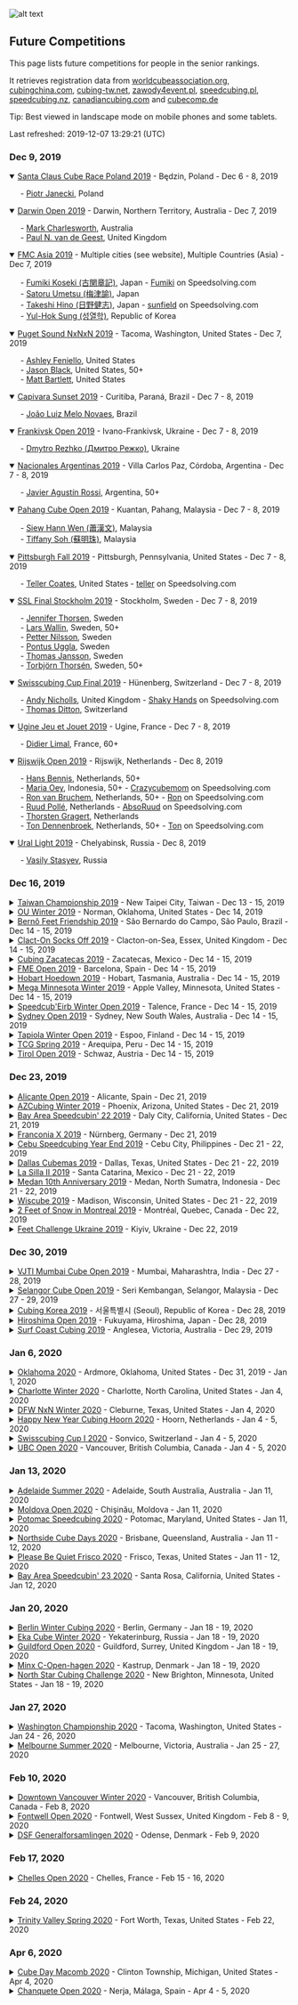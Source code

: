 ![alt text](img/logo.jpg "logo")
## Future Competitions

This page lists future competitions for people in the senior rankings.

It retrieves registration data from [worldcubeassociation.org](https://www.worldcubeassociation.org/competitions), [cubingchina.com](https://cubingchina.com/competition), [cubing-tw.net](https://cubing-tw.net/event/), [zawody4event.pl](https://zawody4event.pl/#competitions), [speedcubing.pl](https://www.speedcubing.pl/), [speedcubing.nz](https://www.speedcubing.nz/), [canadiancubing.com](http://www.canadiancubing.com/Events) and [cubecomp.de](https://cubecomp.de/)

Tip: Best viewed in landscape mode on mobile phones and some tablets.

Last refreshed: 2019-12-07 13:29:21 (UTC)

<h3>Dec 9, 2019</h3>

<details open>
  <summary><a href="https://www.worldcubeassociation.org/competitions/SantaClausCubeRace2019">Santa Claus Cube Race Poland 2019</a> - Będzin, Poland - Dec 6 - 8, 2019</summary>
  <p style="margin-left: 20px">
    - <a href="https://www.worldcubeassociation.org/persons/2014JANE01">Piotr Janecki</a>, Poland
  </p>
</details>

<details open>
  <summary><a href="https://www.worldcubeassociation.org/competitions/DarwinOpen2019">Darwin Open 2019</a> - Darwin, Northern Territory, Australia - Dec 7, 2019</summary>
  <p style="margin-left: 20px">
    - <a href="https://www.worldcubeassociation.org/persons/2017CHAR16">Mark Charlesworth</a>, Australia<br/>
    - <a href="https://www.worldcubeassociation.org/persons/2017GEES01">Paul N. van de Geest</a>, United Kingdom
  </p>
</details>

<details open>
  <summary><a href="https://www.worldcubeassociation.org/competitions/FMCAsia2019">FMC Asia 2019</a> - Multiple cities (see website), Multiple Countries (Asia) - Dec 7, 2019</summary>
  <p style="margin-left: 20px">
    - <a href="https://www.worldcubeassociation.org/persons/2005KOSE01">Fumiki Koseki (古関章記)</a>, Japan - <a href="https://www.speedsolving.com/members/fumiki.5263">Fumiki</a> on Speedsolving.com<br/>
    - <a href="https://www.worldcubeassociation.org/persons/2016UMET02">Satoru Umetsu (梅津諭)</a>, Japan<br/>
    - <a href="https://www.worldcubeassociation.org/persons/2012HINO01">Takeshi Hino (日野健志)</a>, Japan - <a href="https://www.speedsolving.com/members/sunfield.26577">sunfield</a> on Speedsolving.com<br/>
    - <a href="https://www.worldcubeassociation.org/persons/2007YULH01">Yul-Hok Sung (성열학)</a>, Republic of Korea
  </p>
</details>

<details open>
  <summary><a href="https://www.worldcubeassociation.org/competitions/PugetSoundNxNxN2019">Puget Sound NxNxN 2019</a> - Tacoma, Washington, United States - Dec 7, 2019</summary>
  <p style="margin-left: 20px">
    - <a href="https://www.worldcubeassociation.org/persons/2018FENI01">Ashley Feniello</a>, United States<br/>
    - <a href="https://www.worldcubeassociation.org/persons/2019BLAC02">Jason Black</a>, United States, 50+<br/>
    - <a href="https://www.worldcubeassociation.org/persons/2018BART01">Matt Bartlett</a>, United States
  </p>
</details>

<details open>
  <summary><a href="https://www.worldcubeassociation.org/competitions/CapivaraSunset2019">Capivara Sunset 2019</a> - Curitiba, Paraná, Brazil - Dec 7 - 8, 2019</summary>
  <p style="margin-left: 20px">
    - <a href="https://www.worldcubeassociation.org/persons/2017NOVA05">João Luiz Melo Novaes</a>, Brazil
  </p>
</details>

<details open>
  <summary><a href="https://www.worldcubeassociation.org/competitions/FrankivskOpen2019">Frankivsk Open 2019</a> - Ivano-Frankivsk, Ukraine - Dec 7 - 8, 2019</summary>
  <p style="margin-left: 20px">
    - <a href="https://www.worldcubeassociation.org/persons/2017REZH01">Dmytro Rezhko (Дмитро Режко)</a>, Ukraine
  </p>
</details>

<details open>
  <summary><a href="https://www.worldcubeassociation.org/competitions/NacionalesArgentinas2019">Nacionales Argentinas 2019</a> - Villa Carlos Paz, Córdoba, Argentina - Dec 7 - 8, 2019</summary>
  <p style="margin-left: 20px">
    - <a href="https://www.worldcubeassociation.org/persons/2017ROSS10">Javier Agustín Rossi</a>, Argentina, 50+
  </p>
</details>

<details open>
  <summary><a href="https://www.worldcubeassociation.org/competitions/PahangCubeOpen2019">Pahang Cube Open 2019</a> - Kuantan, Pahang, Malaysia - Dec 7 - 8, 2019</summary>
  <p style="margin-left: 20px">
    - <a href="https://www.worldcubeassociation.org/persons/2010WENS01">Siew Hann Wen (蕭漢文)</a>, Malaysia<br/>
    - <a href="https://www.worldcubeassociation.org/persons/2010SOHT01">Tiffany Soh (蘇明珠)</a>, Malaysia
  </p>
</details>

<details open>
  <summary><a href="https://www.worldcubeassociation.org/competitions/PittsburghFall2019">Pittsburgh Fall 2019</a> - Pittsburgh, Pennsylvania, United States - Dec 7 - 8, 2019</summary>
  <p style="margin-left: 20px">
    - <a href="https://www.worldcubeassociation.org/persons/2010COAT01">Teller Coates</a>, United States - <a href="https://www.speedsolving.com/members/teller.3053">teller</a> on Speedsolving.com
  </p>
</details>

<details open>
  <summary><a href="https://www.worldcubeassociation.org/competitions/SSLFinalStockholm2019">SSL Final Stockholm 2019</a> - Stockholm, Sweden - Dec 7 - 8, 2019</summary>
  <p style="margin-left: 20px">
    - <a href="https://www.worldcubeassociation.org/persons/2017THOR05">Jennifer Thorsen</a>, Sweden<br/>
    - <a href="https://www.worldcubeassociation.org/persons/2017WALL07">Lars Wallin</a>, Sweden, 50+<br/>
    - <a href="https://www.worldcubeassociation.org/persons/2018NILS03">Petter Nilsson</a>, Sweden<br/>
    - <a href="https://www.worldcubeassociation.org/persons/2014UGGL01">Pontus Uggla</a>, Sweden<br/>
    - <a href="https://www.worldcubeassociation.org/persons/2017JANS02">Thomas Jansson</a>, Sweden<br/>
    - <a href="https://www.worldcubeassociation.org/persons/2017THOR06">Torbjörn Thorsén</a>, Sweden, 50+
  </p>
</details>

<details open>
  <summary><a href="https://www.worldcubeassociation.org/competitions/SwisscubingCupFinal2019">Swisscubing Cup Final 2019</a> - Hünenberg, Switzerland - Dec 7 - 8, 2019</summary>
  <p style="margin-left: 20px">
    - <a href="https://www.worldcubeassociation.org/persons/2015NICH04">Andy Nicholls</a>, United Kingdom - <a href="https://www.speedsolving.com/members/shaky-hands.32568">Shaky Hands</a> on Speedsolving.com<br/>
    - <a href="https://www.worldcubeassociation.org/persons/2018DITT03">Thomas Ditton</a>, Switzerland
  </p>
</details>

<details open>
  <summary><a href="https://www.worldcubeassociation.org/competitions/UgineJeuetJouet2019">Ugine Jeu et Jouet 2019</a> - Ugine, France - Dec 7 - 8, 2019</summary>
  <p style="margin-left: 20px">
    - <a href="https://www.worldcubeassociation.org/persons/2015LIMA20">Didier Limal</a>, France, 60+
  </p>
</details>

<details open>
  <summary><a href="https://www.worldcubeassociation.org/competitions/RijswijkOpen2019">Rijswijk Open 2019</a> - Rijswijk, Netherlands - Dec 8, 2019</summary>
  <p style="margin-left: 20px">
    - <a href="https://www.worldcubeassociation.org/persons/2018BENN01">Hans Bennis</a>, Netherlands, 50+<br/>
    - <a href="https://www.worldcubeassociation.org/persons/2007OEYM01">Maria Oey</a>, Indonesia, 50+ - <a href="https://www.speedsolving.com/members/crazycubemom.492">Crazycubemom</a> on Speedsolving.com<br/>
    - <a href="https://www.worldcubeassociation.org/persons/2003BRUC01">Ron van Bruchem</a>, Netherlands, 50+ - <a href="https://www.speedsolving.com/members/ron.163">Ron</a> on Speedsolving.com<br/>
    - <a href="https://www.worldcubeassociation.org/persons/2019POLL04">Ruud Pollé</a>, Netherlands - <a href="https://www.speedsolving.com/members/absoruud.47329">AbsoRuud</a> on Speedsolving.com<br/>
    - <a href="https://www.worldcubeassociation.org/persons/2018GRAG01">Thorsten Gragert</a>, Netherlands<br/>
    - <a href="https://www.worldcubeassociation.org/persons/2003DENN01">Ton Dennenbroek</a>, Netherlands, 50+ - <a href="https://www.speedsolving.com/members/ton.630">Ton</a> on Speedsolving.com
  </p>
</details>

<details open>
  <summary><a href="https://www.worldcubeassociation.org/competitions/UralLight2019">Ural Light 2019</a> - Chelyabinsk, Russia - Dec 8, 2019</summary>
  <p style="margin-left: 20px">
    - <a href="https://www.worldcubeassociation.org/persons/2010STAS01">Vasily Stasyev</a>, Russia
  </p>
</details>

<h3>Dec 16, 2019</h3>

<details>
  <summary><a href="https://www.worldcubeassociation.org/competitions/TaiwanChampionship2019">Taiwan Championship 2019</a> - New Taipei City, Taiwan - Dec 13 - 15, 2019</summary>
  <p style="margin-left: 20px">
    - <a href="https://www.worldcubeassociation.org/persons/2017PEHJ01">Joyce Peh</a>, Malaysia
  </p>
</details>

<details>
  <summary><a href="https://www.worldcubeassociation.org/competitions/OUWinter2019">OU Winter 2019</a> - Norman, Oklahoma, United States - Dec 14, 2019</summary>
  <p style="margin-left: 20px">
    - <a href="https://www.worldcubeassociation.org/persons/2018SMIT42">Daniel Smith</a>, United States, 50+ - <a href="https://www.speedsolving.com/members/oldmancuber.49036">OldManCuber</a> on Speedsolving.com<br/>
    - <a href="https://www.worldcubeassociation.org/persons/2015PARK24">Jae Park</a>, United States - <a href="https://www.speedsolving.com/members/openseas.32143">openseas</a> on Speedsolving.com
  </p>
</details>

<details>
  <summary><a href="https://www.worldcubeassociation.org/competitions/BernoFeetFriendship2019">Bernô Feet Friendship 2019</a> - São Bernardo do Campo, São Paulo, Brazil - Dec 14 - 15, 2019</summary>
  <p style="margin-left: 20px">
    - <a href="https://www.worldcubeassociation.org/persons/2014RIEM01">Marius Rombout Ferreira van Riemsdijk</a>, Brazil - <a href="https://www.speedsolving.com/members/arbivara.28950">arbivara</a> on Speedsolving.com
  </p>
</details>

<details>
  <summary><a href="https://www.worldcubeassociation.org/competitions/ClactOnSocksOff2019">Clact-On Socks Off 2019</a> - Clacton-on-Sea, Essex, United Kingdom - Dec 14 - 15, 2019</summary>
  <p style="margin-left: 20px">
    - <a href="https://www.worldcubeassociation.org/persons/2015NICH04">Andy Nicholls</a>, United Kingdom - <a href="https://www.speedsolving.com/members/shaky-hands.32568">Shaky Hands</a> on Speedsolving.com<br/>
    - <a href="https://www.worldcubeassociation.org/persons/2013COPP01">Ben Coppin</a>, United Kingdom - <a href="https://www.speedsolving.com/members/bubbagrub.22061">bubbagrub</a> on Speedsolving.com<br/>
    - <a href="https://www.worldcubeassociation.org/persons/2016AMBE02">Dieter Amberger</a>, Austria<br/>
    - <a href="https://www.worldcubeassociation.org/persons/2018SANG01">Erik Tjong Kim Sang</a>, Netherlands, 50+<br/>
    - <a href="https://www.worldcubeassociation.org/persons/2015RIVE05">Mark Rivers</a>, United Kingdom, 50+ - <a href="https://www.speedsolving.com/members/mark49152.18179">mark49152</a> on Speedsolving.com
  </p>
</details>

<details>
  <summary><a href="https://www.worldcubeassociation.org/competitions/CubingZacatecas2019">Cubing Zacatecas 2019</a> - Zacatecas, Mexico - Dec 14 - 15, 2019</summary>
  <p style="margin-left: 20px">
    - <a href="https://www.worldcubeassociation.org/persons/2011SALA06">José Adrian Jaquez Salazar</a>, Mexico, 50+
  </p>
</details>

<details>
  <summary><a href="https://www.worldcubeassociation.org/competitions/FMEOpen2019">FME Open 2019</a> - Barcelona, Spain - Dec 14 - 15, 2019</summary>
  <p style="margin-left: 20px">
    - <a href="https://www.worldcubeassociation.org/persons/2018PARI11">Luis Palomar París</a>, Spain, 60+<br/>
    - <a href="https://www.worldcubeassociation.org/persons/2004LUIS03">Pedro Luis Muñoz Yañez</a>, Spain, 50+<br/>
    - <a href="https://www.worldcubeassociation.org/persons/2010PLAZ01">Pedro Plaza Saavedra</a>, Spain
  </p>
</details>

<details>
  <summary><a href="https://www.worldcubeassociation.org/competitions/HobartHoedown2019">Hobart Hoedown 2019</a> - Hobart, Tasmania, Australia - Dec 14 - 15, 2019</summary>
  <p style="margin-left: 20px">
    - <a href="https://www.worldcubeassociation.org/persons/2019ROCH03">Anthony Rochester</a>, Australia<br/>
    - <a href="https://www.worldcubeassociation.org/persons/2016BREW04">Michelle Brewster</a>, Australia
  </p>
</details>

<details>
  <summary><a href="https://www.worldcubeassociation.org/competitions/MegaMinnesotaWinter2019">Mega Minnesota Winter 2019</a> - Apple Valley, Minnesota, United States - Dec 14 - 15, 2019</summary>
  <p style="margin-left: 20px">
    - <a href="https://www.worldcubeassociation.org/persons/2019KUCA01">Lisa Kucala</a>, United States, 50+
  </p>
</details>

<details>
  <summary><a href="https://www.worldcubeassociation.org/competitions/SpeedcubEirbWinterOpen2019">Speedcub'Eirb Winter Open 2019</a> - Talence, France - Dec 14 - 15, 2019</summary>
  <p style="margin-left: 20px">
    - <a href="https://www.worldcubeassociation.org/persons/2017MEGA01">Thierry Megard</a>, France, 50+
  </p>
</details>

<details>
  <summary><a href="https://www.worldcubeassociation.org/competitions/SydneyOpen2019">Sydney Open 2019</a> - Sydney, New South Wales, Australia - Dec 14 - 15, 2019</summary>
  <p style="margin-left: 20px">
    - <a href="https://www.worldcubeassociation.org/persons/2019MCDO05">Brett A. McDonald</a>, Australia<br/>
    - <a href="https://www.worldcubeassociation.org/persons/2014ROCH07">David Roche</a>, Australia<br/>
    - <a href="https://www.worldcubeassociation.org/persons/2018COOK04">John Cook</a>, Australia, 50+<br/>
    - <a href="https://www.worldcubeassociation.org/persons/2017GEES01">Paul N. van de Geest</a>, United Kingdom
  </p>
</details>

<details>
  <summary><a href="https://www.worldcubeassociation.org/competitions/TapiolaWinterOpen2019">Tapiola Winter Open 2019</a> - Espoo, Finland - Dec 14 - 15, 2019</summary>
  <p style="margin-left: 20px">
    - <a href="https://www.worldcubeassociation.org/persons/2015HEIK01">Jari Heikkinen</a>, Finland<br/>
    - <a href="https://www.worldcubeassociation.org/persons/2012RONK01">Tomi Ronkainen</a>, Finland, 50+
  </p>
</details>

<details>
  <summary><a href="https://www.worldcubeassociation.org/competitions/TCGSpring2019">TCG Spring 2019</a> - Arequipa, Peru - Dec 14 - 15, 2019</summary>
  <p style="margin-left: 20px">
    - <a href="https://www.worldcubeassociation.org/persons/2015REGE02">Cesar Rodriguez Regente</a>, Peru<br/>
    - <a href="https://www.worldcubeassociation.org/persons/2011RIGG03">Natán Riggenbach</a>, Peru - <a href="https://www.speedsolving.com/members/natanrig.15174">Natanrig</a> on Speedsolving.com
  </p>
</details>

<details>
  <summary><a href="https://www.worldcubeassociation.org/competitions/TirolOpen2019">Tirol Open 2019</a> - Schwaz, Austria - Dec 14 - 15, 2019</summary>
  <p style="margin-left: 20px">
    - <a href="https://www.worldcubeassociation.org/persons/2006PIRZ01">Markus Pirzer</a>, Germany<br/>
    - <a href="https://www.worldcubeassociation.org/persons/2016LASC01">Péter Laschek</a>, Hungary
  </p>
</details>

<h3>Dec 23, 2019</h3>

<details>
  <summary><a href="https://www.worldcubeassociation.org/competitions/AlicanteOpen2019">Alicante Open 2019</a> - Alicante, Spain - Dec 21, 2019</summary>
  <p style="margin-left: 20px">
    - <a href="https://www.worldcubeassociation.org/persons/2007SANC01">Javier Cabezuelo Sánchez</a>, Spain, 50+ - <a href="https://www.speedsolving.com/members/cabezuelo.27213">Cabezuelo</a> on Speedsolving.com<br/>
    - <a href="https://www.worldcubeassociation.org/persons/2009TIRA01">Javier Tirado Ortiz</a>, Spain - <a href="https://www.speedsolving.com/members/superti.5804">superti</a> on Speedsolving.com
  </p>
</details>

<details>
  <summary><a href="https://www.worldcubeassociation.org/competitions/AZCubingWinter2019">AZCubing Winter 2019</a> - Phoenix, Arizona, United States - Dec 21, 2019</summary>
  <p style="margin-left: 20px">
    - <a href="https://www.worldcubeassociation.org/persons/2014DECO01">Mike DeCock</a>, United States - <a href="https://www.speedsolving.com/members/evilgnome6.25692">EvilGnome6</a> on Speedsolving.com<br/>
    - <a href="https://www.worldcubeassociation.org/persons/2015REYE08">Rafael Reyes</a>, United States
  </p>
</details>

<details>
  <summary><a href="https://www.worldcubeassociation.org/competitions/BayAreaSpeedcubin222019">Bay Area Speedcubin' 22 2019</a> - Daly City, California, United States - Dec 21, 2019</summary>
  <p style="margin-left: 20px">
    - <a href="https://www.worldcubeassociation.org/persons/2012LUKE01">Kenneth Lu</a>, United States - <a href="https://www.speedsolving.com/members/toastyken.17487">ToastyKen</a> on Speedsolving.com
  </p>
</details>

<details>
  <summary><a href="https://www.worldcubeassociation.org/competitions/FranconiaX2019">Franconia X 2019</a> - Nürnberg, Germany - Dec 21, 2019</summary>
  <p style="margin-left: 20px">
    - <a href="https://www.worldcubeassociation.org/persons/2010HEIL02">Helmut Heilig</a>, Germany - <a href="https://www.speedsolving.com/members/realcube.10981">realcube</a> on Speedsolving.com<br/>
    - <a href="https://www.worldcubeassociation.org/persons/2018SCHU17">Thomas Schukraft</a>, Germany
  </p>
</details>

<details>
  <summary><a href="https://www.worldcubeassociation.org/competitions/CebuSpeedcubingYearEnd2019">Cebu Speedcubing Year End 2019</a> - Cebu City, Philippines - Dec 21 - 22, 2019</summary>
  <p style="margin-left: 20px">
    - <a href="https://www.worldcubeassociation.org/persons/2018COOK04">John Cook</a>, Australia, 50+
  </p>
</details>

<details>
  <summary><a href="https://www.worldcubeassociation.org/competitions/DallasCubemas2019">Dallas Cubemas 2019</a> - Dallas, Texas, United States - Dec 21 - 22, 2019</summary>
  <p style="margin-left: 20px">
    - <a href="https://www.worldcubeassociation.org/persons/2015PARK24">Jae Park</a>, United States - <a href="https://www.speedsolving.com/members/openseas.32143">openseas</a> on Speedsolving.com<br/>
    - <a href="https://www.worldcubeassociation.org/persons/2016GREE02">Jason Green</a>, United States - <a href="https://www.speedsolving.com/members/jason-green.31284">Jason Green</a> on Speedsolving.com
  </p>
</details>

<details>
  <summary><a href="https://www.worldcubeassociation.org/competitions/LaSillaII2019">La Silla II 2019</a> - Santa Catarina, Mexico - Dec 21 - 22, 2019</summary>
  <p style="margin-left: 20px">
    - <a href="https://www.worldcubeassociation.org/persons/2011SALA06">José Adrian Jaquez Salazar</a>, Mexico, 50+
  </p>
</details>

<details>
  <summary><a href="https://www.worldcubeassociation.org/competitions/Medan10thAnniversary2019">Medan 10th Anniversary 2019</a> - Medan, North Sumatra, Indonesia - Dec 21 - 22, 2019</summary>
  <p style="margin-left: 20px">
    - <a href="https://www.worldcubeassociation.org/persons/2017PEHJ01">Joyce Peh</a>, Malaysia<br/>
    - <a href="https://www.worldcubeassociation.org/persons/2010WENS01">Siew Hann Wen (蕭漢文)</a>, Malaysia<br/>
    - <a href="https://www.worldcubeassociation.org/persons/2010SOHT01">Tiffany Soh (蘇明珠)</a>, Malaysia
  </p>
</details>

<details>
  <summary><a href="https://www.worldcubeassociation.org/competitions/Wiscube2019">Wiscube 2019</a> - Madison, Wisconsin, United States - Dec 21 - 22, 2019</summary>
  <p style="margin-left: 20px">
    - <a href="https://www.worldcubeassociation.org/persons/2019KUCA01">Lisa Kucala</a>, United States, 50+
  </p>
</details>

<details>
  <summary><a href="https://www.worldcubeassociation.org/competitions/2FeetofSnowinMontreal2019">2 Feet of Snow in Montreal 2019</a> - Montréal, Quebec, Canada - Dec 22, 2019</summary>
  <p style="margin-left: 20px">
    - <a href="https://www.worldcubeassociation.org/persons/2017DAOU01">Daniel Daoust</a>, Canada<br/>
    - <a href="https://www.worldcubeassociation.org/persons/2017FREG01">Jérôme Fréguin</a>, Canada - <a href="https://www.speedsolving.com/members/megagoune.29210">megagoune</a> on Speedsolving.com
  </p>
</details>

<details>
  <summary><a href="https://www.worldcubeassociation.org/competitions/FeetChallengeUkraine2019">Feet Challenge Ukraine 2019</a> - Kiyiv, Ukraine - Dec 22, 2019</summary>
  <p style="margin-left: 20px">
    - <a href="https://www.worldcubeassociation.org/persons/2017REZH01">Dmytro Rezhko (Дмитро Режко)</a>, Ukraine
  </p>
</details>

<h3>Dec 30, 2019</h3>

<details>
  <summary><a href="https://www.worldcubeassociation.org/competitions/VJTIMumbaiCubeOpen2019">VJTI Mumbai Cube Open 2019</a> - Mumbai, Maharashtra, India - Dec 27 - 28, 2019</summary>
  <p style="margin-left: 20px">
    - <a href="https://www.worldcubeassociation.org/persons/2009NEEL01">Patitpavan Neel</a>, India, 60+
  </p>
</details>

<details>
  <summary><a href="https://www.worldcubeassociation.org/competitions/SelangorCubeOpen2019">Selangor Cube Open 2019</a> - Seri Kembangan, Selangor, Malaysia - Dec 27 - 29, 2019</summary>
  <p style="margin-left: 20px">
    - <a href="https://www.worldcubeassociation.org/persons/2010WENS01">Siew Hann Wen (蕭漢文)</a>, Malaysia<br/>
    - <a href="https://www.worldcubeassociation.org/persons/2010SOHT01">Tiffany Soh (蘇明珠)</a>, Malaysia
  </p>
</details>

<details>
  <summary><a href="https://www.worldcubeassociation.org/competitions/CubingKorea2019">Cubing Korea 2019</a> - 서울특별시 (Seoul), Republic of Korea - Dec 28, 2019</summary>
  <p style="margin-left: 20px">
    - <a href="https://www.worldcubeassociation.org/persons/2015KIMH04">Hyunjo Kim (김현조)</a>, Republic of Korea<br/>
    - <a href="https://www.worldcubeassociation.org/persons/2018CHOI09">Moonkyoo Choi (최문규)</a>, Republic of Korea<br/>
    - <a href="https://www.worldcubeassociation.org/persons/2007YULH01">Yul-Hok Sung (성열학)</a>, Republic of Korea
  </p>
</details>

<details>
  <summary><a href="https://www.worldcubeassociation.org/competitions/HiroshimaOpen2019">Hiroshima Open 2019</a> - Fukuyama, Hiroshima, Japan - Dec 28, 2019</summary>
  <p style="margin-left: 20px">
    - <a href="https://www.worldcubeassociation.org/persons/2017KITA01">Akatsuki Kitamura (北村曉)</a>, Japan - <a href="https://www.speedsolving.com/members/kits_.50452">kits_</a> on Speedsolving.com<br/>
    - <a href="https://www.worldcubeassociation.org/persons/2019WADA01">Atsushi Wada (和田篤史)</a>, Japan<br/>
    - <a href="https://www.worldcubeassociation.org/persons/2017SUDA03">Masaaki Suda (須田將昭)</a>, Japan - <a href="https://www.speedsolving.com/members/mmmasa.50453">MMMasa</a> on Speedsolving.com<br/>
    - <a href="https://www.worldcubeassociation.org/persons/2011YOSH01">Ryohei Yoshioka (吉岡亮平)</a>, Japan<br/>
    - <a href="https://www.worldcubeassociation.org/persons/2010HAMA03">Ryuji Hamano (浜野竜二)</a>, Japan<br/>
    - <a href="https://www.worldcubeassociation.org/persons/2017TAKA02">Takashi Takaoka (高岡孝)</a>, Japan, 50+<br/>
    - <a href="https://www.worldcubeassociation.org/persons/2018HOSH02">Toshio Hoshino (星野利夫)</a>, Japan<br/>
    - <a href="https://www.worldcubeassociation.org/persons/2012HAMA02">Yuichi Hamada (濵田祐一)</a>, Japan
  </p>
</details>

<details>
  <summary><a href="https://www.worldcubeassociation.org/competitions/SurfCoastCubing2019">Surf Coast Cubing 2019</a> - Anglesea, Victoria, Australia - Dec 29, 2019</summary>
  <p style="margin-left: 20px">
    - <a href="https://www.worldcubeassociation.org/persons/2016ZEMD01">David Zemdegs</a>, Australia, 50+ - <a href="https://www.speedsolving.com/members/david-zemdegs.10014">David Zemdegs</a> on Speedsolving.com<br/>
    - <a href="https://www.worldcubeassociation.org/persons/2018COOK04">John Cook</a>, Australia, 50+<br/>
    - <a href="https://www.worldcubeassociation.org/persons/2016DEXT02">Jonathan Dexter</a>, Australia, 50+
  </p>
</details>

<h3>Jan 6, 2020</h3>

<details>
  <summary><a href="https://www.worldcubeassociation.org/competitions/Oklahoma2020">Oklahoma 2020</a> - Ardmore, Oklahoma, United States - Dec 31, 2019 - Jan 1, 2020</summary>
  <p style="margin-left: 20px">
    - <a href="https://www.worldcubeassociation.org/persons/2015PARK24">Jae Park</a>, United States - <a href="https://www.speedsolving.com/members/openseas.32143">openseas</a> on Speedsolving.com
  </p>
</details>

<details>
  <summary><a href="https://www.worldcubeassociation.org/competitions/CharlotteWinter2020">Charlotte Winter 2020</a> - Charlotte, North Carolina, United States - Jan 4, 2020</summary>
  <p style="margin-left: 20px">
    - <a href="https://www.worldcubeassociation.org/persons/2015HARR03">Chad Harris</a>, United States - <a href="https://www.speedsolving.com/members/chtiger.30820">chtiger</a> on Speedsolving.com
  </p>
</details>

<details>
  <summary><a href="https://www.worldcubeassociation.org/competitions/DFWNxNWinter2020">DFW NxN Winter 2020</a> - Cleburne, Texas, United States - Jan 4, 2020</summary>
  <p style="margin-left: 20px">
    - <a href="https://www.worldcubeassociation.org/persons/2015PARK24">Jae Park</a>, United States - <a href="https://www.speedsolving.com/members/openseas.32143">openseas</a> on Speedsolving.com
  </p>
</details>

<details>
  <summary><a href="https://www.worldcubeassociation.org/competitions/HappyNewYearCubingHoorn2020">Happy New Year Cubing Hoorn 2020</a> - Hoorn, Netherlands - Jan 4 - 5, 2020</summary>
  <p style="margin-left: 20px">
    - <a href="https://www.worldcubeassociation.org/persons/2018SANG01">Erik Tjong Kim Sang</a>, Netherlands, 50+<br/>
    - <a href="https://www.worldcubeassociation.org/persons/2018BENN01">Hans Bennis</a>, Netherlands, 50+<br/>
    - <a href="https://www.worldcubeassociation.org/persons/2016FRIS02">Roland Frisch</a>, Germany, 50+ - <a href="https://www.speedsolving.com/members/freshcuber-de.48466">freshcuber.de</a> on Speedsolving.com<br/>
    - <a href="https://www.worldcubeassociation.org/persons/2003BRUC01">Ron van Bruchem</a>, Netherlands, 50+ - <a href="https://www.speedsolving.com/members/ron.163">Ron</a> on Speedsolving.com<br/>
    - <a href="https://www.worldcubeassociation.org/persons/2019POLL04">Ruud Pollé</a>, Netherlands - <a href="https://www.speedsolving.com/members/absoruud.47329">AbsoRuud</a> on Speedsolving.com<br/>
    - <a href="https://www.worldcubeassociation.org/persons/2003DENN01">Ton Dennenbroek</a>, Netherlands, 50+ - <a href="https://www.speedsolving.com/members/ton.630">Ton</a> on Speedsolving.com
  </p>
</details>

<details>
  <summary><a href="https://www.worldcubeassociation.org/competitions/SwisscubingCupI2020">Swisscubing Cup I 2020</a> - Sonvico, Switzerland - Jan 4 - 5, 2020</summary>
  <p style="margin-left: 20px">
    - <a href="https://www.worldcubeassociation.org/persons/2015NICH04">Andy Nicholls</a>, United Kingdom - <a href="https://www.speedsolving.com/members/shaky-hands.32568">Shaky Hands</a> on Speedsolving.com
  </p>
</details>

<details>
  <summary><a href="https://www.worldcubeassociation.org/competitions/UBCOpen2020">UBC Open 2020</a> - Vancouver, British Columbia, Canada - Jan 4 - 5, 2020</summary>
  <p style="margin-left: 20px">
    - <a href="https://www.worldcubeassociation.org/persons/2013BRYA02">Mark Bryan</a>, Canada - <a href="https://www.speedsolving.com/members/parity-case.19867">Parity Case</a> on Speedsolving.com<br/>
    - <a href="https://www.worldcubeassociation.org/persons/2018BART01">Matt Bartlett</a>, United States<br/>
    - <a href="https://www.worldcubeassociation.org/persons/2016COUL01">Michael Coulter</a>, Canada - <a href="https://www.speedsolving.com/members/defhacks.35522">defhacks</a> on Speedsolving.com
  </p>
</details>

<h3>Jan 13, 2020</h3>

<details>
  <summary><a href="https://www.worldcubeassociation.org/competitions/AdelaideSummer2020">Adelaide Summer 2020</a> - Adelaide, South Australia, Australia - Jan 11, 2020</summary>
  <p style="margin-left: 20px">
    - <a href="https://www.worldcubeassociation.org/persons/2017GEES01">Paul N. van de Geest</a>, United Kingdom
  </p>
</details>

<details>
  <summary><a href="https://www.worldcubeassociation.org/competitions/MoldovaOpen2020">Moldova Open 2020</a> - Chişinău, Moldova - Jan 11, 2020</summary>
  <p style="margin-left: 20px">
    - <a href="https://www.worldcubeassociation.org/persons/2003BRUC01">Ron van Bruchem</a>, Netherlands, 50+ - <a href="https://www.speedsolving.com/members/ron.163">Ron</a> on Speedsolving.com
  </p>
</details>

<details>
  <summary><a href="https://www.worldcubeassociation.org/competitions/PotomacSpeedcubing2020">Potomac Speedcubing 2020</a> - Potomac, Maryland, United States - Jan 11, 2020</summary>
  <p style="margin-left: 20px">
    - <a href="https://www.worldcubeassociation.org/persons/2016DUEH02">Jeremy Duehring</a>, United States - <a href="https://www.speedsolving.com/members/spartansailor.36397">SpartanSailor</a> on Speedsolving.com
  </p>
</details>

<details>
  <summary><a href="https://www.worldcubeassociation.org/competitions/NorthsideCubeDays2020">Northside Cube Days 2020</a> - Brisbane, Queensland, Australia - Jan 11 - 12, 2020</summary>
  <p style="margin-left: 20px">
    - <a href="https://www.worldcubeassociation.org/persons/2019BOWE05">Jason Bowes</a>, Australia<br/>
    - <a href="https://www.worldcubeassociation.org/persons/2017CHAR16">Mark Charlesworth</a>, Australia
  </p>
</details>

<details>
  <summary><a href="https://www.worldcubeassociation.org/competitions/PleaseBeQuietFrisco2020">Please Be Quiet Frisco 2020</a> - Frisco, Texas, United States - Jan 11 - 12, 2020</summary>
  <p style="margin-left: 20px">
    - <a href="https://www.worldcubeassociation.org/persons/2015PARK24">Jae Park</a>, United States - <a href="https://www.speedsolving.com/members/openseas.32143">openseas</a> on Speedsolving.com
  </p>
</details>

<details>
  <summary><a href="https://www.worldcubeassociation.org/competitions/BayAreaSpeedcubin232020">Bay Area Speedcubin' 23 2020</a> - Santa Rosa, California, United States - Jan 12, 2020</summary>
  <p style="margin-left: 20px">
    - <a href="https://www.worldcubeassociation.org/persons/2017BAIR03">Michael Bairdsmith</a>, United States
  </p>
</details>

<h3>Jan 20, 2020</h3>

<details>
  <summary><a href="https://www.worldcubeassociation.org/competitions/BerlinWinterCubing2020">Berlin Winter Cubing 2020</a> - Berlin, Germany - Jan 18 - 19, 2020</summary>
  <p style="margin-left: 20px">
    - <a href="https://www.worldcubeassociation.org/persons/2009ZBIE01">Heike Zbierski</a>, Germany<br/>
    - <a href="https://www.worldcubeassociation.org/persons/2006PIRZ01">Markus Pirzer</a>, Germany<br/>
    - <a href="https://www.worldcubeassociation.org/persons/2011BOIS01">Thierry Boisivon</a>, France
  </p>
</details>

<details>
  <summary><a href="https://www.worldcubeassociation.org/competitions/EkaCubeWinter2020">Eka Cube Winter 2020</a> - Yekaterinburg, Russia - Jan 18 - 19, 2020</summary>
  <p style="margin-left: 20px">
    - <a href="https://www.worldcubeassociation.org/persons/2010STAS01">Vasily Stasyev</a>, Russia
  </p>
</details>

<details>
  <summary><a href="https://www.worldcubeassociation.org/competitions/GuildfordOpen2020">Guildford Open 2020</a> - Guildford, Surrey, United Kingdom - Jan 18 - 19, 2020</summary>
  <p style="margin-left: 20px">
    - <a href="https://www.worldcubeassociation.org/persons/2015NICH04">Andy Nicholls</a>, United Kingdom - <a href="https://www.speedsolving.com/members/shaky-hands.32568">Shaky Hands</a> on Speedsolving.com<br/>
    - <a href="https://www.worldcubeassociation.org/persons/2017HART06">Geoffrey Hartnell</a>, United Kingdom<br/>
    - <a href="https://www.worldcubeassociation.org/persons/2015RIVE05">Mark Rivers</a>, United Kingdom, 50+ - <a href="https://www.speedsolving.com/members/mark49152.18179">mark49152</a> on Speedsolving.com<br/>
    - <a href="https://www.worldcubeassociation.org/persons/2015GEOR02">Michael George</a>, United Kingdom - <a href="https://www.speedsolving.com/members/logiqx.17180">Logiqx</a> on Speedsolving.com<br/>
    - <a href="https://www.worldcubeassociation.org/persons/2017MAHI02">Rajinder Mahi</a>, United Kingdom, 50+<br/>
    - <a href="https://www.worldcubeassociation.org/persons/2015TAYL04">Richard Taylor</a>, United Kingdom, 50+ - <a href="https://www.speedsolving.com/members/r-c-a-d.32674">r c a d</a> on Speedsolving.com<br/>
    - <a href="https://www.worldcubeassociation.org/persons/2018SALM01">Stuart Salmon</a>, United Kingdom
  </p>
</details>

<details>
  <summary><a href="https://www.worldcubeassociation.org/competitions/MinxCOpenhagen2020">Minx C-Open-hagen 2020</a> - Kastrup, Denmark - Jan 18 - 19, 2020</summary>
  <p style="margin-left: 20px">
    - <a href="https://www.worldcubeassociation.org/persons/2017ASMU01">Thor Muto Asmund</a>, Denmark
  </p>
</details>

<details>
  <summary><a href="https://www.worldcubeassociation.org/competitions/NorthStarCubingChallenge2020">North Star Cubing Challenge 2020</a> - New Brighton, Minnesota, United States - Jan 18 - 19, 2020</summary>
  <p style="margin-left: 20px">
    - <a href="https://www.worldcubeassociation.org/persons/2019KUCA01">Lisa Kucala</a>, United States, 50+<br/>
    - <a href="https://www.worldcubeassociation.org/persons/2009HEND01">Paul Hendrickson</a>, United States, 70+ - <a href="https://www.speedsolving.com/members/phndrxn.4384">phndrxn</a> on Speedsolving.com
  </p>
</details>

<h3>Jan 27, 2020</h3>

<details>
  <summary><a href="https://www.worldcubeassociation.org/competitions/WashingtonChampionship2020">Washington Championship 2020</a> - Tacoma, Washington, United States - Jan 24 - 26, 2020</summary>
  <p style="margin-left: 20px">
    - <a href="https://www.worldcubeassociation.org/persons/2018PRAT13">James Pratt</a>, United Kingdom - <a href="https://www.speedsolving.com/members/soyale.47560">Soyale</a> on Speedsolving.com<br/>
    - <a href="https://www.worldcubeassociation.org/persons/2019BLAC02">Jason Black</a>, United States, 50+<br/>
    - <a href="https://www.worldcubeassociation.org/persons/2018BART01">Matt Bartlett</a>, United States
  </p>
</details>

<details>
  <summary><a href="https://www.worldcubeassociation.org/competitions/MelbourneSummer2020">Melbourne Summer 2020</a> - Melbourne, Victoria, Australia - Jan 25 - 27, 2020</summary>
  <p style="margin-left: 20px">
    - <a href="https://www.worldcubeassociation.org/persons/2016ZEMD01">David Zemdegs</a>, Australia, 50+ - <a href="https://www.speedsolving.com/members/david-zemdegs.10014">David Zemdegs</a> on Speedsolving.com<br/>
    - <a href="https://www.worldcubeassociation.org/persons/2016DEXT02">Jonathan Dexter</a>, Australia, 50+
  </p>
</details>

<h3>Feb 10, 2020</h3>

<details>
  <summary><a href="https://www.worldcubeassociation.org/competitions/DowntownVancouverWinter2020">Downtown Vancouver Winter 2020</a> - Vancouver, British Columbia, Canada - Feb 8, 2020</summary>
  <p style="margin-left: 20px">
    - <a href="https://www.worldcubeassociation.org/persons/2016COUL01">Michael Coulter</a>, Canada - <a href="https://www.speedsolving.com/members/defhacks.35522">defhacks</a> on Speedsolving.com
  </p>
</details>

<details>
  <summary><a href="https://www.worldcubeassociation.org/competitions/FontwellOpen2020">Fontwell Open 2020</a> - Fontwell, West Sussex, United Kingdom - Feb 8 - 9, 2020</summary>
  <p style="margin-left: 20px">
    - <a href="https://www.worldcubeassociation.org/persons/2015NICH04">Andy Nicholls</a>, United Kingdom - <a href="https://www.speedsolving.com/members/shaky-hands.32568">Shaky Hands</a> on Speedsolving.com<br/>
    - <a href="https://www.worldcubeassociation.org/persons/2011WRIG01">Chris Wright</a>, United Kingdom, 50+ - <a href="https://www.speedsolving.com/members/selkie.11318">Selkie</a> on Speedsolving.com<br/>
    - <a href="https://www.worldcubeassociation.org/persons/2015RIVE05">Mark Rivers</a>, United Kingdom, 50+ - <a href="https://www.speedsolving.com/members/mark49152.18179">mark49152</a> on Speedsolving.com<br/>
    - <a href="https://www.worldcubeassociation.org/persons/2015GEOR02">Michael George</a>, United Kingdom - <a href="https://www.speedsolving.com/members/logiqx.17180">Logiqx</a> on Speedsolving.com<br/>
    - <a href="https://www.worldcubeassociation.org/persons/2017MAHI02">Rajinder Mahi</a>, United Kingdom, 50+<br/>
    - <a href="https://www.worldcubeassociation.org/persons/2018SALM01">Stuart Salmon</a>, United Kingdom
  </p>
</details>

<details>
  <summary><a href="https://www.worldcubeassociation.org/competitions/DSFGeneralforsamlingen2020">DSF Generalforsamlingen 2020</a> - Odense, Denmark - Feb 9, 2020</summary>
  <p style="margin-left: 20px">
    - <a href="https://www.worldcubeassociation.org/persons/2017ASMU01">Thor Muto Asmund</a>, Denmark
  </p>
</details>

<h3>Feb 17, 2020</h3>

<details>
  <summary><a href="https://www.worldcubeassociation.org/competitions/ChellesOpen2020">Chelles Open 2020</a> - Chelles, France - Feb 15 - 16, 2020</summary>
  <p style="margin-left: 20px">
    - <a href="https://www.worldcubeassociation.org/persons/2018LAMU01">Franck Lamure</a>, France<br/>
    - <a href="https://www.worldcubeassociation.org/persons/2017PHIL09">Guillaume Philippot</a>, France<br/>
    - <a href="https://www.worldcubeassociation.org/persons/2016LECO01">Yoann Lecoeur</a>, France
  </p>
</details>

<h3>Feb 24, 2020</h3>

<details>
  <summary><a href="https://www.worldcubeassociation.org/competitions/TrinityValleySpring2020">Trinity Valley Spring 2020</a> - Fort Worth, Texas, United States - Feb 22, 2020</summary>
  <p style="margin-left: 20px">
    - <a href="https://www.worldcubeassociation.org/persons/2015PARK24">Jae Park</a>, United States - <a href="https://www.speedsolving.com/members/openseas.32143">openseas</a> on Speedsolving.com<br/>
    - <a href="https://www.worldcubeassociation.org/persons/2016GREE02">Jason Green</a>, United States - <a href="https://www.speedsolving.com/members/jason-green.31284">Jason Green</a> on Speedsolving.com
  </p>
</details>

<h3>Apr 6, 2020</h3>

<details>
  <summary><a href="https://www.worldcubeassociation.org/competitions/CubeDayMacomb2020">Cube Day Macomb 2020</a> - Clinton Township, Michigan, United States - Apr 4, 2020</summary>
  <p style="margin-left: 20px">
    - <a href="https://www.worldcubeassociation.org/persons/2019KOLC04">Wally Kolcz</a>, United States
  </p>
</details>

<details>
  <summary><a href="https://www.worldcubeassociation.org/competitions/ChanqueteOpen2020">Chanquete Open 2020</a> - Nerja, Málaga, Spain - Apr 4 - 5, 2020</summary>
  <p style="margin-left: 20px">
    - <a href="https://www.worldcubeassociation.org/persons/2018MORE06">Álvaro García Moreau</a>, Spain
  </p>
</details>

